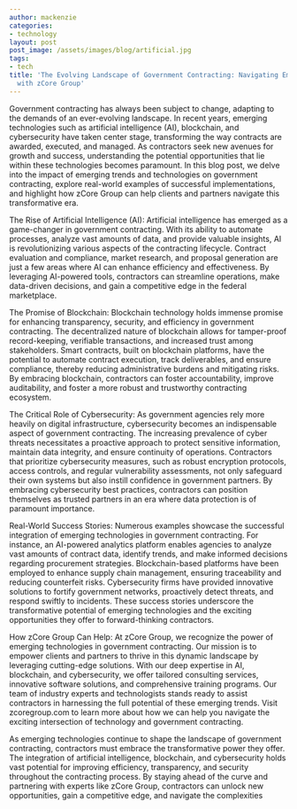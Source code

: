 ```yaml
---
author: mackenzie
categories:
- technology
layout: post
post_image: /assets/images/blog/artificial.jpg
tags:
- tech
title: 'The Evolving Landscape of Government Contracting: Navigating Emerging Technologies
  with zCore Group'
---
```


Government contracting has always been subject to change, adapting to the demands of an ever-evolving landscape. In recent years, emerging technologies such as artificial intelligence (AI), blockchain, and cybersecurity have taken center stage, transforming the way contracts are awarded, executed, and managed. As contractors seek new avenues for growth and success, understanding the potential opportunities that lie within these technologies becomes paramount. In this blog post, we delve into the impact of emerging trends and technologies on government contracting, explore real-world examples of successful implementations, and highlight how zCore Group can help clients and partners navigate this transformative era.

The Rise of Artificial Intelligence (AI):
Artificial intelligence has emerged as a game-changer in government contracting. With its ability to automate processes, analyze vast amounts of data, and provide valuable insights, AI is revolutionizing various aspects of the contracting lifecycle. Contract evaluation and compliance, market research, and proposal generation are just a few areas where AI can enhance efficiency and effectiveness. By leveraging AI-powered tools, contractors can streamline operations, make data-driven decisions, and gain a competitive edge in the federal marketplace.

The Promise of Blockchain:
Blockchain technology holds immense promise for enhancing transparency, security, and efficiency in government contracting. The decentralized nature of blockchain allows for tamper-proof record-keeping, verifiable transactions, and increased trust among stakeholders. Smart contracts, built on blockchain platforms, have the potential to automate contract execution, track deliverables, and ensure compliance, thereby reducing administrative burdens and mitigating risks. By embracing blockchain, contractors can foster accountability, improve auditability, and foster a more robust and trustworthy contracting ecosystem.

The Critical Role of Cybersecurity:
As government agencies rely more heavily on digital infrastructure, cybersecurity becomes an indispensable aspect of government contracting. The increasing prevalence of cyber threats necessitates a proactive approach to protect sensitive information, maintain data integrity, and ensure continuity of operations. Contractors that prioritize cybersecurity measures, such as robust encryption protocols, access controls, and regular vulnerability assessments, not only safeguard their own systems but also instill confidence in government partners. By embracing cybersecurity best practices, contractors can position themselves as trusted partners in an era where data protection is of paramount importance.

Real-World Success Stories:
Numerous examples showcase the successful integration of emerging technologies in government contracting. For instance, an AI-powered analytics platform enables agencies to analyze vast amounts of contract data, identify trends, and make informed decisions regarding procurement strategies. Blockchain-based platforms have been employed to enhance supply chain management, ensuring traceability and reducing counterfeit risks. Cybersecurity firms have provided innovative solutions to fortify government networks, proactively detect threats, and respond swiftly to incidents. These success stories underscore the transformative potential of emerging technologies and the exciting opportunities they offer to forward-thinking contractors.

How zCore Group Can Help:
At zCore Group, we recognize the power of emerging technologies in government contracting. Our mission is to empower clients and partners to thrive in this dynamic landscape by leveraging cutting-edge solutions. With our deep expertise in AI, blockchain, and cybersecurity, we offer tailored consulting services, innovative software solutions, and comprehensive training programs. Our team of industry experts and technologists stands ready to assist contractors in harnessing the full potential of these emerging trends. Visit zcoregroup.com to learn more about how we can help you navigate the exciting intersection of technology and government contracting.

As emerging technologies continue to shape the landscape of government contracting, contractors must embrace the transformative power they offer. The integration of artificial intelligence, blockchain, and cybersecurity holds vast potential for improving efficiency, transparency, and security throughout the contracting process. By staying ahead of the curve and partnering with experts like zCore Group, contractors can unlock new opportunities, gain a competitive edge, and navigate the complexities